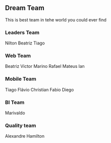 ## Dream Team
This is best team in tehe world you could ever find

### Leaders Team
Nilton
Beatriz
Tiago

### Web Team
Beatriz
Victor
Marino
Rafael
Mateus
Ian

### Mobile Team
Tiago
Flávio
Christian
Fabio
Diego

### BI Team
Marivaldo

### Quality team
Alexandre
Hamilton

